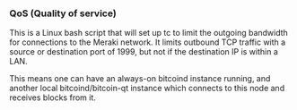 ### QoS (Quality of service) ###

This is a Linux bash script that will set up tc to limit the outgoing bandwidth for connections to the Meraki network. It limits outbound TCP traffic with a source or destination port of 1999, but not if the destination IP is within a LAN.

This means one can have an always-on bitcoind instance running, and another local bitcoind/bitcoin-qt instance which connects to this node and receives blocks from it.
